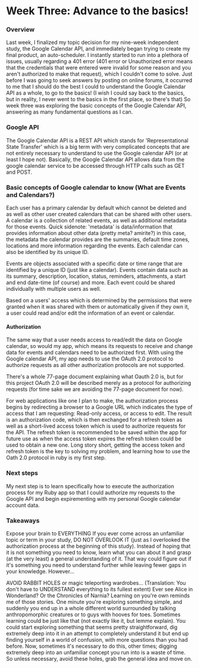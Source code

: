 # Week Three: Advance to the basics!
### Overview
Last week, I finalized my topic decision for my nine-week independent study, the Google Calendar API, and immediately began trying to create my final product, an auto-scheduler.  I instantly started to run into a plethora of issues, usually regarding a 401 error (401 error or Unauthorized error means that the credentials that were entered were invalid for some reason and you aren't authorized to make that request), which I couldn't come to solve. Just before I was going to seek answers by posting on online forums, it occurred to me that I should do the best I could to understand the Google Calendar API as a whole, to go to the basics! (I wish I could say back to the basics, but in reality, I never went to the basics in the first place, so there's that) So week three was exploring the basic concepts of the Google Calendar API, answering as many fundamental questions as I can.


### Google API
The Google Calendar API is a REST API which stands for 'Representational State Transfer' which is a big term with very complicated concepts that are not entirely necessary to understand to use the Google calendar API (or at least I hope not).  Basically, the Google Calendar API allows data from the google calendar service to be accessed through HTTP calls such as GET and POST.


### Basic concepts of Google calendar to know (What are Events and Calendars?)

Each user has a primary calendar by default which cannot be deleted and as well as other user created calendars that can be shared with other users.  A calendar is a collection of related events, as well as additional metadata for those events.
Quick sidenote: 'metadata' is data/information that provides information about other data (pretty meta? amirite?) in this case, the metadata the calendar provides are the summaries, default time zones, locations and more information regarding the events. Each calendar can also be identified by its unique ID. 

 Events are objects associated with a specific date or time range that are identified by a unique ID (just like a calendar). Events contain data such as its summary, description, location, status, reminders, attachments, a start and end date-time (of course) and more. Each event could be shared individually with multiple users as well.

Based on a users' access which is determined by the permissions that were granted when it was shared with them or automatically given if they own it, a user could read and/or edit the information of an event or calendar. 

#### Authorization 
The same way that a user needs access to read/edit the data on Google calendar, so would my app, which means its requests to receive and change data for events and calendars need to be authorized first. With using the Google calendar API, my app needs to use the OAuth 2.0 protocol to authorize requests as all other authorization protocols are not supported.

 There's a whole 77-page document explaining what Oauth 2.0 is, but for this project OAuth 2.0 will be described merely as a protocol for authorizing requests (for time sake we are avoiding the 77-page document for now).

For web applications like one I plan to make, the authorization process begins by redirecting a browser to a Google URL which indicates the type of access that I am requesting: Read-only access, or access to edit. 
The result is an authorization code, which is then exchanged for a refresh token as well as a short-lived access token which is used to authorize requests for the API.
The refresh token is recommended to be saved within the app for future use as when the access token expires the refresh token could be used to obtain a new one.
Long story short, getting the access token and refresh token is the key to solving my problem, and learning how to use the Oath 2.0 protocol in ruby is my first step.

### Next steps
My next step is to learn specifically how to execute the authorization process for my Ruby app so that I could authorize my requests to the Google API and begin expirementing with my personal Google calendar account data. 

### Takeaways
Expose your brain to EVERYTHING
If you ever come across an unfamiliar topic or term in your study, DO NOT OVERLOOK IT (just as I overlooked the authorization process at the beginning of this study). Instead of hoping that it is not something you need to know, learn what you can about it and grasp (at the very least) a general understanding of it. That way could figure out if it's something you need to understand further while leaving fewer gaps in your knowledge. However...


AVOID RABBIT HOLES or magic teleporting wardrobes... 
(Translation: You don't have to UNDERSTAND everything to its fullest extent)
Ever see Alice in Wonderland? Or the Chronicles of Narnia? Learning on you're own reminds me of those stories. One minute you're exploring something simple, and suddenly you end up in a whole different world surrounded by talking anthropomorphic creatures or to guys with hooves for toes. Sometimes learning could be just like that (not exactly like it, but lemme explain). You could start exploring something that seems pretty straightforward, dig extremely deep into it in an attempt to completely understand it but end up finding yourself in a world of confusion, with more questions than you had before. Now, sometimes it's necessary to do this, other times; digging extremely deep into an unfamiliar concept you run into is a waste of time. So unless necessary, avoid these holes, grab the general idea and move on.
